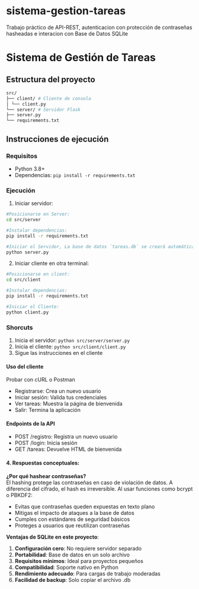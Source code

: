 # sistema-gestion-tareas
Trabajo práctico de API-REST, autenticacion con protección de contraseñas hasheadas e interacion con Base de Datos SQLite


# Sistema de Gestión de Tareas

## Estructura del proyecto
```bash
src/
├── client/ # Cliente de consola
│ └── client.py
└── server/ # Servidor Flask
├── server.py
└── requirements.txt
```

## Instrucciones de ejecución
### Requisitos
- Python 3.8+
- Dependencias: `pip install -r requirements.txt`

### Ejecución

1. Iniciar servidor:
```bash
#Posicionarse en Server: 
cd src/server

#Instalar dependencias: 
pip install -r requirements.txt

#Iniciar el Servidor, La base de datos `tareas.db` se creará automáticamente: 
python server.py
```


2. Iniciar cliente en otra terminal:
```bash
#Posicionarse en client: 
cd src/client

#Instalar dependencias: 
pip install -r requirements.txt

#Iniciar el Cliente: 
python client.py
```

### Shorcuts
1. Inicia el servidor: `python src/server/server.py`
2. Inicia el cliente: `python src/client/client.py`
3. Sigue las instrucciones en el cliente

#### Uso del cliente 
Probar con cURL o Postman 
- Registrarse: Crea un nuevo usuario
- Iniciar sesión: Valida tus credenciales
- Ver tareas: Muestra la página de bienvenida
- Salir: Termina la aplicación

#### Endpoints de la API
- POST /registro: Registra un nuevo usuario
- POST /login: Inicia sesión
- GET /tareas: Devuelve HTML de bienvenida

#### 4. Respuestas conceptuales:

**¿Por qué hashear contraseñas?**  
El hashing protege las contraseñas en caso de violación de datos. A diferencia del cifrado, el hash es irreversible. Al usar funciones como bcrypt o PBKDF2:
- Evitas que contraseñas queden expuestas en texto plano
- Mitigas el impacto de ataques a la base de datos
- Cumples con estándares de seguridad básicos
- Proteges a usuarios que reutilizan contraseñas

**Ventajas de SQLite en este proyecto**:
1. **Configuración cero**: No requiere servidor separado
2. **Portabilidad**: Base de datos en un solo archivo
3. **Requisitos mínimos**: Ideal para proyectos pequeños
4. **Compatibilidad**: Soporte nativo en Python
5. **Rendimiento adecuado**: Para cargas de trabajo moderadas
6. **Facilidad de backup**: Solo copiar el archivo .db




